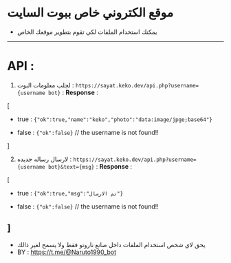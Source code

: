 # موقع الكتروني خاص ببوت السايت
- يمكنك استخدام الملفات لكي تقوم بتطوير موقعك الخاص 

--------------------------------------------

# API : 
1. لجلب معلومات البوت : 
`https://sayat.keko.dev/api.php?username={username bot}` : **Response** : 

[

- true : `{"ok":true,"name":"keko","photo":"data:image/jpge;base64"}`

- false : `{"ok":false}` // the username is not found!!

]

2. لارسال رساله جديده : `https://sayat.keko.dev/api.php?username={username bot}&text={msg}` : **Response** :

[

- true : `{"ok":true,"msg":"تم الارسال"}`

- false : `{"ok":false}` // the username is not found!!

]
--------------------------------------------
- يحق لاي شخص استخدام الملفات داخل صانع ناروتو فقط ولا يسمح لغير ذالك 
- BY : https://t.me/@Naruto1990_bot
